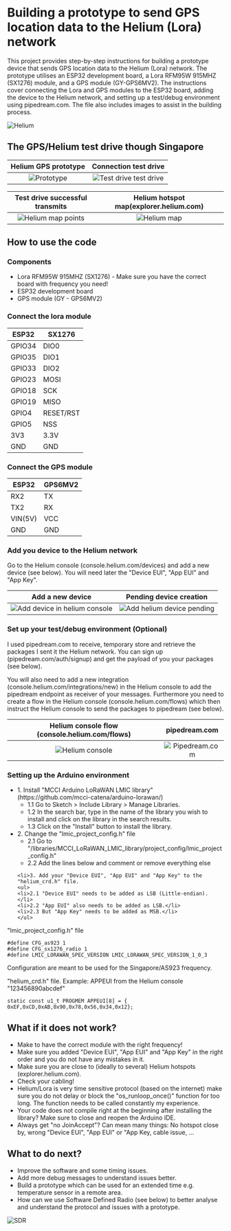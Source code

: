 # Building a prototype to send GPS location data to the Helium (Lora) network


This project provides step-by-step instructions for building a prototype device that sends GPS location data to the Helium (Lora) network. The prototype utilises an ESP32 development board, a Lora RFM95W 915MHZ (SX1276) module, and a GPS module (GY-GPS6MV2). The instructions cover connecting the Lora and GPS modules to the ESP32 board, adding the device to the Helium network, and setting up a test/debug environment using pipedream.com. The file also includes images to assist in the building process.


![Helium ](./pics/ESP32_Helium_GPS.png) 

## The GPS/Helium test drive though Singapore

Helium GPS prototype         |  Connection test drive
:-------------------------:|:-------------------------:
![Prototype](./pics/helim_test_surface.jpeg)  | ![Test drive test drive](./pics/car.jpeg) 

Test drive successful transmits|  Helium hotspot map(explorer.helium.com)
:-------------------------:|:-------------------------:
![Helium map points](./pics/GPS_points_test_drive.png)   | ![Helium map](./pics/helium_map.png) 




## How to use the code

### Components
- Lora RFM95W 915MHZ (SX1276) - Make sure you have the correct board with frequency you need!
- ESP32 development board
- GPS module (GY - GPS6MV2)

### Connect the lora module
| ESP32| SX1276 |
| --- | --- |
| GPIO34 | DIO0 |
| GPIO35 | DIO1 |
| GPIO33 | DIO2 |
| GPIO23 | MOSI |
| GPIO18 | SCK |
| GPIO19 | MISO |
| GPIO4 | RESET/RST |
| GPIO5 | NSS |
| 3V3 | 3.3V |
| GND | GND |

### Connect the GPS module
| ESP32| GPS6MV2 |
| --- | --- |
| RX2 | TX |
| TX2 | RX |
| VIN(5V) | VCC |
| GND | GND |     






### Add you device to the Helium network

Go to the Helium console (console.helium.com/devices) and add a new device (see below). You will need later the "Device EUI", "App EUI" and "App Key".




Add a new device        |  Pending device creation
:-------------------------:|:-------------------------:
![Add device in helium console](./pics/helium_console_add_device.png)  |  ![Add helium device pending](./pics/helium_console_pending.png)

### Set up your test/debug environment (Optional)

I used pipedream.com to receive, temporary store and retrieve the packages I sent it the Helium network. You can sign up (pipedream.com/auth/signup) and get the payload of you your packages (see below).

You will also need to add a new integration (console.helium.com/integrations/new) in the Helium console to add the pipedream endpoint as receiver of your messages. Furthermore you need to create a flow in the Helium console (console.helium.com/flows) which then instruct the Helium console to send the packages to pipedream (see below).


Helium console flow (console.helium.com/flows)          |  pipedream.com
:-------------------------:|:-------------------------:
![Helium console](./pics/pipedream_helium_flow.png)  |  ![Pipedream.com](./pics/helium_pipedream_package.png)

### Setting up the Arduino environment


<ul>
  <li>1. Install "MCCI Arduino LoRaWAN LMIC library" (https://github.com/mcci-catena/arduino-lorawan/)
  <ul>
    <li>1.1 Go to Sketch > Include Library > Manage Libraries. </li>
    <li>1.2 In the search bar, type in the name of the library you wish to install and click 				on the library in the search results.</li>
    <li>1.3 Click on the "Install" button to install the library.</li>
    </ul>
  </li>
  
  <li>2. Change the "lmic_project_config.h" file
    <ul>
    <li>2.1 Go to "/libraries/MCCI_LoRaWAN_LMIC_library/project_config/lmic_project_config.h" </li>
    <li>2.2 Add the lines below and comment or remove everything else</li>
    </ul>
  </li>
  
    <li>3. Add your "Device EUI", "App EUI" and "App Key" to the "helium_crd.h" file.
    <ul>
    <li>2.1 "Device EUI" needs to be added as LSB (Little-endian). </li>
    <li>2.2 "App EUI" also needs to be added as LSB.</li>
    <li>2.3 But "App Key" needs to be added as MSB.</li>
    </ul>
  </li>
</ul>


"lmic_project_config.h" file

```
#define CFG_as923 1
#define CFG_sx1276_radio 1
#define LMIC_LORAWAN_SPEC_VERSION LMIC_LORAWAN_SPEC_VERSION_1_0_3
```
Configuration are meant to be used for the Singapore/AS923 frequency.

"helium_crd.h" file.
Example: APPEUI from the Helium console "123456890abcdef"
```
static const u1_t PROGMEM APPEUI[8] = { 0xEF,0xCD,0xAB,0x90,0x78,0x56,0x34,0x12};
```



## What if it does not work?

- Make to have the correct module with the right frequency!
- Make sure you added "Device EUI", "App EUI" and "App Key" in the right order and you do not have any mistakes in it.
- Make sure you are close to (ideally to several) Helium hotspots (explorer.helium.com).
- Check your cabling!
- Helium/Lora is very time sensitive protocol (based on the internet) make sure you do not delay or block the "os_runloop_once()" function for too long. The function needs to be called constantly my experience. 
- Your code does not compile right at the beginning after installing the library? Make sure to close and reopen the Arduino IDE.
- Always get "no JoinAccept"? Can mean many things: No hotspot close by, wrong "Device EUI", "App EUI" or "App Key, cable issue, ...



## What to do next?

- Improve the software and some timing issues. 
- Add more debug messages to understand issues better.
- Build a prototype which can be used for an extended time e.g. temperature sensor in a remote area.
- How can we use Software Defined Radio (see below) to better analyse and understand the protocol and issues with a prototype. 

![SDR](./pics/SDR_spectrum_analyser.png) 
